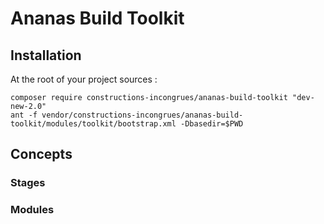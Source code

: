 # Ananas Build Toolkit

## Installation

At the root of your project sources :

```
composer require constructions-incongrues/ananas-build-toolkit "dev-new-2.0"
ant -f vendor/constructions-incongrues/ananas-build-toolkit/modules/toolkit/bootstrap.xml -Dbasedir=$PWD
```

## Concepts

### Stages

### Modules